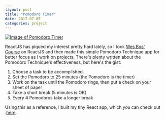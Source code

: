 ```yaml
---
layout: post
title: "Pomodoro Timer"
date: 2017-07-05
categories: project
---
```


[![Image of Pomodoro Timer](../../../../images/pomodoro.png)](https://mathesond2.github.io/pomodoro/ "Pomodoro Timer Project")

ReactJS has piqued my interest pretty hard lately, so I took [Wes Bos' Course](https://github.com/mathesond2/react-course) on ReactJS and then made this simple Pomodoro Technique app for better focus as I work on projects. There's plenty written about the Pomodoro Technique's effectiveness, but here's the gist:

1. Choose a task to be accomplished.
2. Set the Pomodoro to 25 minutes (the Pomodoro is the timer)
3. Work on the task until the Pomodoro rings, then put a check on your sheet of paper
4. Take a short break (5 minutes is OK)
5. Every 4 Pomodoros take a longer break

Using this as a reference, I built my tiny React app, which you can check out .[here](https://mathesond2.github.io/pomodoro/).
